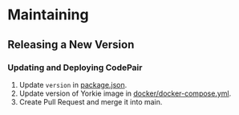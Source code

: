 # Maintaining

## Releasing a New Version

### Updating and Deploying CodePair

1. Update `version` in [package.json](https://github.com/yorkie-team/codepair/blob/main/package.json#L53).
2. Update version of Yorkie image in [docker/docker-compose.yml](https://github.com/yorkie-team/codepair/blob/main/docker/docker-compose.yml#L25).
3. Create Pull Request and merge it into main.
